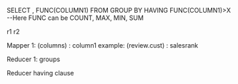 SELECT <COLUMNS>, FUNC(COLUMN1)
FROM <TABLE>
GROUP BY <COLUMNS>
HAVING FUNC(COLUMN1)>X
--Here FUNC can be COUNT, MAX, MIN, SUM

r1
r2

Mapper 1:
(columns) : column1
example:
(review.cust) : salesrank

Reducer 1:
groups


Reducer
having clause